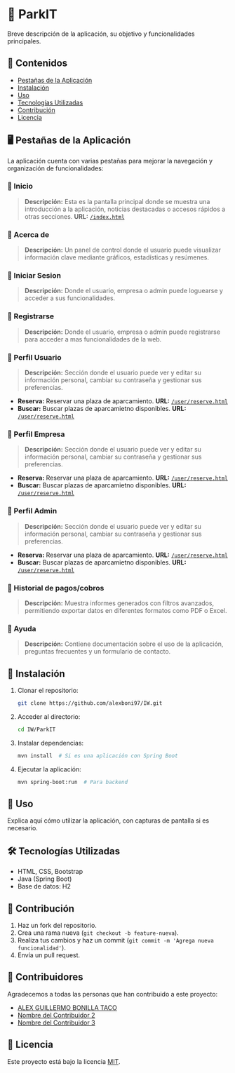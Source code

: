 # 📌 ParkIT

Breve descripción de la aplicación, su objetivo y funcionalidades principales.

## 📂 Contenidos
- [Pestañas de la Aplicación](#pestañas-de-la-aplicación)
- [Instalación](#instalación)
- [Uso](#uso)
- [Tecnologías Utilizadas](#tecnologías-utilizadas)
- [Contribución](#contribución)
- [Licencia](#licencia)

## 🖥️ Pestañas de la Aplicación

La aplicación cuenta con varias pestañas para mejorar la navegación y organización de funcionalidades:

### 🔹 Inicio
> **Descripción:** Esta es la pantalla principal donde se muestra una introducción a la aplicación, noticias destacadas o accesos rápidos a otras secciones.
> **URL:** [`/index.html`](./index.html)

### 🔹 Acerca de
> **Descripción:** Un panel de control donde el usuario puede visualizar información clave mediante gráficos, estadísticas y resúmenes.

### 🔹 Iniciar Sesion
> **Descripción:** Donde el usuario, empresa o admin puede loguearse y acceder a sus funcionalidades.

### 🔹 Registrarse
> **Descripción:** Donde el usuario, empresa o admin puede registrarse para acceder a mas funcionalidades de la web.

### 🔹 Perfil Usuario
> **Descripción:** Sección donde el usuario puede ver y editar su información personal, cambiar su contraseña y gestionar sus preferencias.
- **Reserva:** Reservar una plaza de aparcamiento. **URL:** [`/user/reserve.html`](./user/reserve.html)
- **Buscar:** Buscar plazas de aparcamietno disponibles. **URL:** [`/user/reserve.html`](./user/reserve.html)

### 🔹 Perfil Empresa
> **Descripción:** Sección donde el usuario puede ver y editar su información personal, cambiar su contraseña y gestionar sus preferencias.
- **Reserva:** Reservar una plaza de aparcamiento. **URL:** [`/user/reserve.html`](./user/reserve.html)
- **Buscar:** Buscar plazas de aparcamietno disponibles. **URL:** [`/user/reserve.html`](./user/reserve.html)

### 🔹 Perfil Admin
> **Descripción:** Sección donde el usuario puede ver y editar su información personal, cambiar su contraseña y gestionar sus preferencias.
- **Reserva:** Reservar una plaza de aparcamiento. **URL:** [`/user/reserve.html`](./user/reserve.html)
- **Buscar:** Buscar plazas de aparcamietno disponibles. **URL:** [`/user/reserve.html`](./user/reserve.html)

### 🔹 Historial de pagos/cobros
> **Descripción:** Muestra informes generados con filtros avanzados, permitiendo exportar datos en diferentes formatos como PDF o Excel.

### 🔹 Ayuda
> **Descripción:** Contiene documentación sobre el uso de la aplicación, preguntas frecuentes y un formulario de contacto.

## 🚀 Instalación

1. Clonar el repositorio:
   ```bash
   git clone https://github.com/alexboni97/IW.git
   ```
2. Acceder al directorio:
   ```bash
   cd IW/ParkIT
   ```
3. Instalar dependencias:
   ```bash
   mvn install  # Si es una aplicación con Spring Boot
   ```
4. Ejecutar la aplicación:
   ```bash
   mvn spring-boot:run  # Para backend
   ```

## 📌 Uso

Explica aquí cómo utilizar la aplicación, con capturas de pantalla si es necesario.

## 🛠 Tecnologías Utilizadas

- HTML, CSS, Bootstrap
- Java (Spring Boot)
- Base de datos: H2

## 🤝 Contribución

1. Haz un fork del repositorio.
2. Crea una rama nueva (`git checkout -b feature-nueva`).
3. Realiza tus cambios y haz un commit (`git commit -m 'Agrega nueva funcionalidad'`).
4. Envía un pull request.

## 👥 Contribuidores

Agradecemos a todas las personas que han contribuido a este proyecto:
- [ALEX GUILLERMO BONILLA TACO](https://github.com/alexboni97)
- [Nombre del Contribuidor 2](https://github.com/usuario2)
- [Nombre del Contribuidor 3](https://github.com/usuario3)

## 📜 Licencia

Este proyecto está bajo la licencia [MIT](LICENSE).





